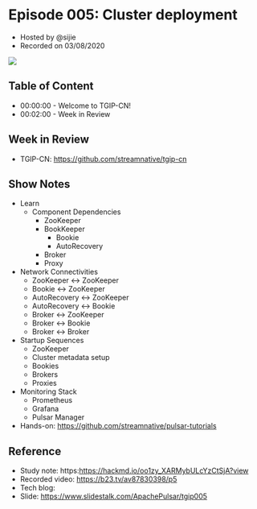 # Episode 005: Cluster deployment

- Hosted by @sijie
- Recorded on 03/08/2020

![](/image/005.png)

## Table of Content

- 00:00:00 - Welcome to TGIP-CN!
- 00:02:00 - Week in Review

## Week in Review

- TGIP-CN: https://github.com/streamnative/tgip-cn


## Show Notes

- Learn
  - Component Dependencies
    - ZooKeeper
    - BookKeeper
       - Bookie
       - AutoRecovery
    - Broker
    - Proxy
- Network Connectivities
  - ZooKeeper <-> ZooKeeper
  - Bookie <-> ZooKeeper
  - AutoRecovery <-> ZooKeeper
  - AutoRecovery <-> Bookie
  - Broker <-> ZooKeeper
  - Broker <-> Bookie
  - Broker <-> Broker
- Startup Sequences
  - ZooKeeper
  - Cluster metadata setup
  - Bookies
  - Brokers
  - Proxies
- Monitoring Stack
  - Prometheus
  - Grafana
  - Pulsar Manager
- Hands-on: https://github.com/streamnative/pulsar-tutorials

## Reference 

- Study note: https:https://hackmd.io/oo1zy_XARMybULcYzCtSjA?view
- Recorded video: https://b23.tv/av87830398/p5
- Tech blog: 
- Slide: https://www.slidestalk.com/ApachePulsar/tgip005
